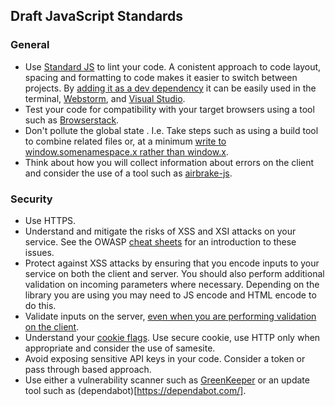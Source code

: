 ## Draft JavaScript Standards

### General
*  Use [Standard JS](https://standardjs.com/) to lint your code. A conistent approach to code layout, spacing and formatting to code makes it easier to switch between projects. By [adding it as a dev dependency](https://standardjs.com/index.html#install) it can be easily used in the terminal, [Webstorm](https://blog.jetbrains.com/webstorm/2017/04/using-javascript-standard-style/), and [Visual Studio](https://marketplace.visualstudio.com/items?itemName=chenxsan.vscode-standardjs).
* Test your code for compatibility with your target browsers using a tool such as [Browserstack](https://www.browserstack.com/?utm_medium=ppc&utm_source=bing&utm_term=browserstack&device=c&network=s&matchtype=e&campaign=Search-Brand-EMEA&utm_agn=BrowserStack-Alpha).
* Don't pollute the global state . I.e. Take steps such as using a build tool to combine related files or, at a minimum [write to window.somenamespace.x rather than window.x](https://www.zendesk.com/blog/keep-javascript-libraries-from-colliding/).
* Think about how you will collect information about errors on the client and consider the use of a tool such as [airbrake-js](https://github.com/airbrake/airbrake-js).

### Security

* Use HTTPS.
* Understand and mitigate the risks of XSS and XSI attacks on your service. See the OWASP [cheat sheets](https://github.com/OWASP/CheatSheetSeries) for an introduction to these issues.
* Protect against XSS attacks by ensuring that you encode inputs to your service on both the client and server. You should also perform additional validation on incoming parameters where necessary. Depending on the library you are using you may need to JS encode and HTML encode to do this.
*  Validate inputs on the server, [even when you are performing validation on the client](https://stackoverflow.com/questions/15855770/why-do-we-need-both-client-side-and-server-side-validation#15855799).
* Understand your [cookie flags](https://techblog.topdesk.com/security/cookie-security/). Use secure cookie, use HTTP only when appropriate and consider the use of samesite.
* Avoid exposing sensitive API keys in your code. Consider a token or pass through based approach.
* Use either a vulnerability scanner such as [GreenKeeper](https://greenkeeper.io/) or an update tool such as (dependabot)[https://dependabot.com/].

